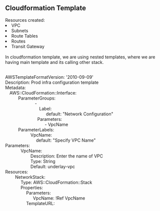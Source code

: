 <h2>Cloudformation Template</h2>
Resources created:<br>
<li>VPC</li>
<li>Subnets</li>
<li>Route Tables</li>
<li>Routes</li>
<li>Transit Gateway </li>
<br>
In cloudformation template, we are using nested templates, where we are having main template and its calling other stack. <br>
<br>

AWSTemplateFormatVersion: '2010-09-09'<br>
Description: Prod infra configuration template<br>
Metadata:<br>
   &emsp;AWS::CloudFormation::Interface:<br>
    &emsp;&emsp;&emsp;ParameterGroups:<br>
       &emsp;&emsp;&emsp; &emsp; &emsp; &emsp;-<br>
           &emsp;&emsp;&emsp; &emsp; &emsp;&emsp;&emsp; Label:<br>
           &emsp;&emsp; &emsp; &emsp;&emsp; &emsp;&emsp; &emsp; default: "Network Configuration"<br>
        &emsp; &emsp; &emsp; &emsp;&emsp; &emsp; Parameters:<br>
     &emsp;&emsp; &emsp; &emsp; &emsp;&emsp;&emsp; &emsp;-  VpcName<br>
      &emsp;&emsp;&emsp;ParameterLabels:<br>
        &emsp; &emsp;&emsp; &emsp; &emsp;VpcName:<br>
           &emsp; &emsp;&emsp; &emsp; &emsp;&emsp; default: "Specify VPC Name"<br>
Parameters:<br>
   &emsp; &emsp;&emsp; VpcName:<br>
     &emsp; &emsp;&emsp; &emsp;&emsp; Description: Enter the name of VPC<br>
     &emsp; &emsp;&emsp; &emsp; &emsp;Type: String<br>
     &emsp; &emsp;&emsp; &emsp; &emsp;Default: underlay-vpc<br>
Resources:<br>
   &emsp; &emsp;NetworkStack:<br>
     &emsp; &emsp; &emsp;Type: AWS::CloudFormation::Stack<br>
     &emsp; &emsp; &emsp;Properties:<br>
       &emsp; &emsp; &emsp; &emsp;Parameters:<br>
         &emsp; &emsp; &emsp; &emsp; &emsp; VpcName: !Ref VpcName<br>
       &emsp; &emsp; &emsp; &emsp;TemplateURL: <br>
